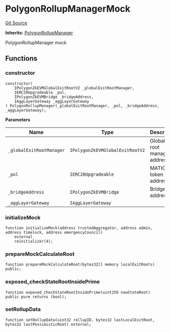 # PolygonRollupManagerMock
[Git Source](https://github.com/agglayer/agglayer-contracts/blob/112a010b7c8b14335e5fe1a9bffc11bd2459df05/contracts/v2/mocks/PolygonRollupManagerMock.sol)

**Inherits:**
[PolygonRollupManager](/contracts/v2/PolygonRollupManager.sol/contract.PolygonRollupManager.md)

PolygonRollupManager mock


## Functions
### constructor


```solidity
constructor(
    IPolygonZkEVMGlobalExitRootV2 _globalExitRootManager,
    IERC20Upgradeable _pol,
    IPolygonZkEVMBridge _bridgeAddress,
    IAggLayerGateway _aggLayerGateway
) PolygonRollupManager(_globalExitRootManager, _pol, _bridgeAddress, _aggLayerGateway);
```
**Parameters**

|Name|Type|Description|
|----|----|-----------|
|`_globalExitRootManager`|`IPolygonZkEVMGlobalExitRootV2`|Global exit root manager address|
|`_pol`|`IERC20Upgradeable`|MATIC token address|
|`_bridgeAddress`|`IPolygonZkEVMBridge`|Bridge address|
|`_aggLayerGateway`|`IAggLayerGateway`||


### initializeMock


```solidity
function initializeMock(address trustedAggregator, address admin, address timelock, address emergencyCouncil)
    external
    reinitializer(4);
```

### prepareMockCalculateRoot


```solidity
function prepareMockCalculateRoot(bytes32[] memory localExitRoots) public;
```

### exposed_checkStateRootInsidePrime


```solidity
function exposed_checkStateRootInsidePrime(uint256 newStateRoot) public pure returns (bool);
```

### setRollupData


```solidity
function setRollupData(uint32 rollupID, bytes32 lastLocalExitRoot, bytes32 lastPessimisticRoot) external;
```

